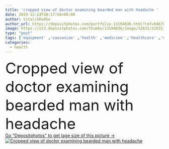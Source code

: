 ```yaml
---
title: 'cropped view of doctor examining bearded man with headache '
date: 2019-12-24T10:17:58+00:00
author: VitalikRadko
author_url: https://depositphotos.com/portfolio-13194036.html?ref=64678756
image: https://st3.depositphotos.com/thumbs/13194036/image/32631/326311718/api_thumb_450.jpg?forcejpeg=true
type: "post"
tags: ['equipment' ,'caucasian' ,'health' ,'medicine' ,'healthcare' ,'medical' ,'man' ,'european' ,'emotion' ,'tired' ,'clinical' ,'doctor' ,'hospital' ,'hold' ,'woman' ,'stethoscope' ,'examining' ,'emotional' ,'indoors' ,'profession' ,'handsome' ,'pain' ,'headache' ,'exhausted' ,'clinic' ,'Medicare' ,'partial' ,'bearded' ,'Cropped' ,'migraine' ,'GP' ,'professional occupation' ,'Two People' ,'general practitioner' ]
categories: 
  - health
---
```

<div aling="center">
            <font size="60"> Cropped view of doctor examining bearded man with headache</font>   
</div>
<div>
    <a href='https://st3.depositphotos.com/thumbs/13194036/image/32631/326311718/api_thumb_450.jpg?forcejpeg=true?ref=64678756' target=_blank > Go "Depositphotos" to get lage size of this picture ->
        <img href='https://st3.depositphotos.com/thumbs/13194036/image/32631/326311718/api_thumb_450.jpg?forcejpeg=true?ref=64678756' src='https://st3.depositphotos.com/13194036/32631/i/950/depositphotos_326311718-stock-photo-cropped-view-doctor-examining-bearded.jpg?forcejpeg=true' alt='Cropped view of doctor examining bearded man with headache' >
    </a>
</div>
